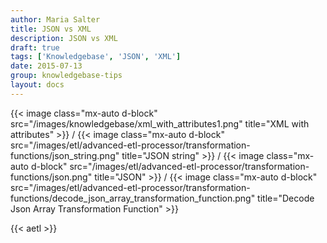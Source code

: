 ```yaml
---
author: Maria Salter
title: JSON vs XML
description: JSON vs XML
draft: true
tags: ['Knowledgebase', 'JSON', 'XML']
date: 2015-07-13
group: knowledgebase-tips
layout: docs
---
```


{{< image class="mx-auto d-block"  src="/images/knowledgebase/xml_with_attributes1.png" title="XML with attributes" >}}
/
{{< image class="mx-auto d-block"  src="/images/etl/advanced-etl-processor/transformation-functions/json_string.png" title="JSON string" >}}
/
{{< image class="mx-auto d-block" src="/images/etl/advanced-etl-processor/transformation-functions/json.png" title="JSON" >}}
/
{{< image class="mx-auto d-block"  src="/images/etl/advanced-etl-processor/transformation-functions/decode_json_array_transformation_function.png" title="Decode Json Array Transformation Function" >}}

{{< aetl >}}